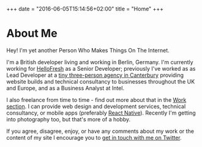 +++
date = "2016-06-05T15:14:56+02:00"
title = "Home"
+++

# About Me

Hey! I'm yet another Person Who Makes Things On The Internet.

I'm a British developer living and working in Berlin, Germany. I'm currently working for [HelloFresh](https://www.hellofresh.com) as a Senior Developer; previously I've worked as as Lead Developer at a [tiny three-person agency in Canterbury](https://www.mpjdesign.ltd.uk) providing website builds and technical consultancy to businesses throughout the UK and Europe, and as a Business Analyst at Intel.

I also freelance from time to time - find out more about that in the [Work section](/work). I can provide web design and development services, technical consultancy, or mobile apps (preferably [React Native](https://facebook.github.io/react-native/)). Recently I'm getting into photography too, but that's more of a hobby.

If you agree, disagree, enjoy, or have any comments about my work or the content of my site I encourage you to [get in touch with me on Twitter](https://twitter.com/kieranajp).




